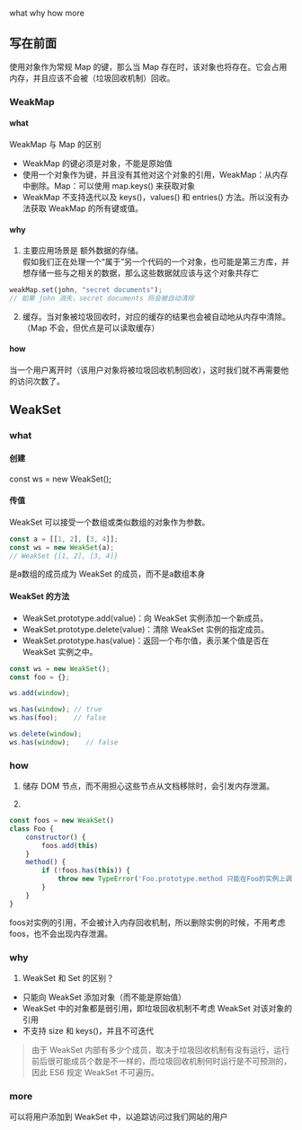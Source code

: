 what why how more
## 写在前面
使用对象作为常规 Map 的键，那么当 Map 存在时，该对象也将存在。它会占用内存，并且应该不会被（垃圾回收机制）回收。

### WeakMap
#### what
WeakMap 与 Map 的区别
- WeakMap 的键必须是对象，不能是原始值
- 使用一个对象作为键，并且没有其他对这个对象的引用，WeakMap：从内存中删除。Map：可以使用 map.keys() 来获取对象
- WeakMap 不支持迭代以及 keys()，values() 和 entries() 方法。所以没有办法获取 WeakMap 的所有键或值。

#### why
1. 主要应用场景是 额外数据的存储。  
假如我们正在处理一个“属于”另一个代码的一个对象，也可能是第三方库，并想存储一些与之相关的数据，那么这些数据就应该与这个对象共存亡
```js
weakMap.set(john, "secret documents");
// 如果 john 消失，secret documents 将会被自动清除
```
2. 缓存。当对象被垃圾回收时，对应的缓存的结果也会被自动地从内存中清除。（Map 不会，但优点是可以读取缓存）
#### how
当一个用户离开时（该用户对象将被垃圾回收机制回收），这时我们就不再需要他的访问次数了。

## WeakSet
### what
#### 创建
const ws = new WeakSet();

#### 传值
WeakSet 可以接受一个数组或类似数组的对象作为参数。
```js
const a = [[1, 2], [3, 4]];
const ws = new WeakSet(a);
// WeakSet {[1, 2], [3, 4]}
```
是a数组的成员成为 WeakSet 的成员，而不是a数组本身

#### WeakSet 的方法
- WeakSet.prototype.add(value)：向 WeakSet 实例添加一个新成员。
- WeakSet.prototype.delete(value)：清除 WeakSet 实例的指定成员。
- WeakSet.prototype.has(value)：返回一个布尔值，表示某个值是否在 WeakSet 实例之中。
```js
const ws = new WeakSet();
const foo = {};

ws.add(window);

ws.has(window); // true
ws.has(foo);    // false

ws.delete(window);
ws.has(window);    // false
```

### how
1. 储存 DOM 节点，而不用担心这些节点从文档移除时，会引发内存泄漏。

2. 
```js
const foos = new WeakSet()
class Foo {
    constructor() {
        foos.add(this)
    }
    method() {
        if (!foos.has(this)) {
            throw new TypeError('Foo.prototype.method 只能在Foo的实例上调用！');
        }
    }
}
```
foos对实例的引用，不会被计入内存回收机制，所以删除实例的时候，不用考虑foos，也不会出现内存泄漏。

### why
1. WeakSet 和 Set 的区别？
- 只能向 WeakSet 添加对象（而不能是原始值）
- WeakSet 中的对象都是弱引用，即垃圾回收机制不考虑 WeakSet 对该对象的引用
- 不支持 size 和 keys()，并且不可迭代
> 由于 WeakSet 内部有多少个成员，取决于垃圾回收机制有没有运行，运行前后很可能成员个数是不一样的，而垃圾回收机制何时运行是不可预测的，因此 ES6 规定 WeakSet 不可遍历。

### more
可以将用户添加到 WeakSet 中，以追踪访问过我们网站的用户